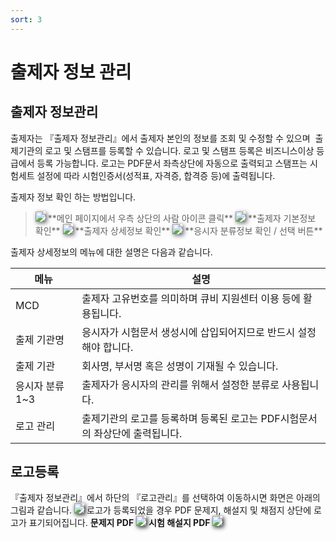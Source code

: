 ```yaml
---
sort: 3
---
```


# 출제자 정보 관리

## 출제자 정보관리
출제자는 『출제자 정보관리』에서 출제자 본인의 정보를 조회 및 수정할 수 있으며  출제기관의 로고 및 스탬프를 등록할 수 있습니다. 로고 및 스탬프 등록은 비즈니스이상 등급에서 등록 가능합니다. 로고는 PDF문서 좌측상단에 자동으로 출력되고 스탬프는 시험세트 설정에 따라 시험인증서(성적표, 자격증, 합격증 등)에 출력됩니다.

출제자 정보 확인 하는 방법입니다. 
><img src="https://soystudy.github.io/img/basic/institutioncheck.png" style="box-shadow:2px 2px 7px;">
>**메인 페이지에서 우측 상단의 사람 아이콘 클릭**
><img src="https://soystudy.github.io/img/basic/institutionbasic1.png" style="box-shadow:2px 2px 7px;">
>**출제자 기본정보 확인**
><img src="https://soystudy.github.io/img/basic/institutionbasic2.png" style="box-shadow:2px 2px 7px;">
>**출제자 상세정보 확인**
><img src="https://soystudy.github.io/img/basic/institutionbasic3.png" style="box-shadow:2px 2px 7px;">
>**응시자 분류정보 확인 / 선택 버튼**


출제자 상세정보의 메뉴에 대한 설명은 다음과 같습니다.

|메뉴 | 설명|
|-----|-----|
|MCD	|출제자 고유번호를 의미하며 큐비 지원센터 이용 등에 활용됩니다.|
|출제 기관명|	응시자가 시험문서 생성시에 삽입되어지므로 반드시 설정해야 합니다.|
|출제 기관|	회사명, 부서명 혹은 성명이 기재될 수 있습니다.
|응시자 분류 1~3|	출제자가 응시자의 관리를 위해서 설정한 분류로 사용됩니다.|
|로고 관리|	출제기관의 로고를 등록하며 등록된 로고는 PDF시험문서의 좌상단에 출력됩니다.|



## 로고등록
『출제자 정보관리』에서 하단의 『로고관리』를 선택하여 이동하시면 화면은 아래의 그림과 같습니다.
<img src="https://soystudy.github.io/img/basic/logo.png" style="box-shadow:2px 2px 7px;">
로고가 등록되었을 경우 PDF 문제지, 해설지 및 채점지 상단에 로고가 표기되어집니다.
**문제지 PDF**
<img src="https://soystudy.github.io/img/basic/logoexam.png" style="box-shadow:2px 2px 7px;">
**시험 해설지 PDF**
<img src="https://soystudy.github.io/img/basic/logocommentary.png" style="box-shadow:2px 2px 7px;">

